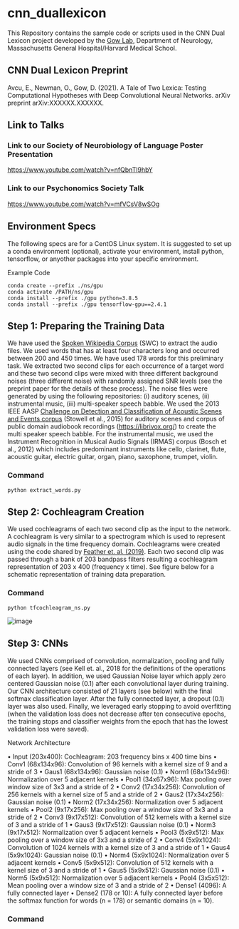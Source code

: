 # cnn_duallexicon
This Repository contains the sample code or scripts used in the CNN Dual Lexicon project developed by the [Gow Lab](https://gowlab.mgh.harvard.edu/), Department of Neurology, Massachusetts General Hospital/Harvard Medical School.

## CNN Dual Lexicon Preprint

Avcu, E., Newman, O., Gow, D. (2021). A Tale of Two Lexica: Testing Computational Hypotheses with Deep Convolutional Neural Networks. arXiv preprint arXiv:XXXXXX.XXXXXX.

## Link to Talks

### Link to our Society of Neurobiology of Language Poster Presentation
https://www.youtube.com/watch?v=nfQbnTl9hbY

### Link to our Psychonomics Society Talk
https://www.youtube.com/watch?v=mfVCsV8wSOg

## Environment Specs
The following specs are for a CentOS Linux system.
It is suggested to set up a conda environment (optional), activate your environment, install python, tensorflow, or anyother packages into your specific environment.

Example Code
```
conda create --prefix ./ns/gpu
conda activate /PATH/ns/gpu
conda install --prefix ./gpu python=3.8.5
conda install --prefix ./gpu tensorflow-gpu==2.4.1
```

## Step 1: Preparing the Training Data
We have used the [Spoken Wikipedia Corpus](https://nats.gitlab.io/swc/) (SWC) to extract the audio files. We used words that has at least four characters long and occurred between 200 and 450 times. We have used 178 words for this preliminary task.
We extracted two second clips for each occurrence of a target word and these two second clips were mixed with three different background noises (three different noise) with randomly assigned SNR levels (see the preprint paper for the details of these process). The noise files were generated by using the following repositories: (i) auditory scenes, (ii) instrumental music, (iii) multi-speaker speech babble. We used the 2013 IEEE AASP [Challenge on Detection and Classification of Acoustic Scenes and Events corpus](http://c4dm.eecs.qmul.ac.uk/sceneseventschallenge/description.html)  (Stowell et al., 2015) for auditory scenes and corpus of public domain audiobook recordings (https://librivox.org/) to create the multi speaker speech babble. For the instrumental music, we used the Instrument Recognition in Musical Audio Signals (IRMAS) corpus (Bosch et al., 2012) which  includes predominant instruments like cello, clarinet, flute, acoustic guitar, electric guitar, organ, piano, saxophone, trumpet, violin.

### Command
```
python extract_words.py
```

## Step 2: Cochleagram Creation
We used cochleagrams of each two second clip as the input to the network. A cochleagram is very similar to a spectrogram which is used to represent audio signals in the time frequency domain. Cochleagrams were created using the code shared by [Feather et. al. (2019)](https://github.com/jenellefeather/tfcochleagram). Each two second clip was passed through a bank of 203 bandpass filters resulting a cochleagram representation of 203 x 400 (frequency x time). See figure below for a schematic representation of training data preparation.

### Command
```
python tfcochleagram_ns.py
```
![image](https://user-images.githubusercontent.com/32641692/112358864-17b38480-8ca7-11eb-8489-323c2792469a.png)

## Step 3: CNNs
We used CNNs comprised of convolution, normalization, pooling and fully connected layers (see Kell et. al., 2018 for the definitions of the operations of each layer). In addition, we used Gaussian Noise layer which apply zero centered Gaussian noise (0.1) after each convolutional layer during training. Our CNN architecture consisted of 21 layers (see below) with the final softmax classification layer. After the fully connected layer, a dropout (0.1) layer was also used. Finally, we leveraged early stopping to avoid overfitting (when the validation loss does not decrease after ten consecutive epochs, the training stops and classifier weights from the epoch that has the lowest validation loss were saved).

Network Architecture

•	Input (203x400): Cochleagram: 203 frequency bins x 400 time bins
•	Conv1 (68x134x96): Convolution of 96 kernels with a kernel size of 9 and a stride of 3
•	Gaus1 (68x134x96): Gaussian noise (0.1)
•	Norm1 (68x134x96): Normalization over 5 adjacent kernels
•	Pool1 (34x67x96): Max pooling over window size of 3x3 and a stride of 2
•	Conv2 (17x34x256): Convolution of 256 kernels with a kernel size of 5 and a stride of 2
•	Gaus2 (17x34x256): Gaussian noise (0.1)
•	Norm2 (17x34x256): Normalization over 5 adjacent kernels
•	Pool2 (9x17x256): Max pooling over a window size of 3x3 and a stride of 2
•	Conv3 (9x17x512): Convolution of 512 kernels with a kernel size of 3 and a stride of 1
•	Gaus3 (9x17x512): Gaussian noise (0.1)
•	Norm3 (9x17x512): Normalization over 5 adjacent kernels
•	Pool3 (5x9x512): Max pooling over a window size of 3x3 and a stride of 2
•	Conv4 (5x9x1024): Convolution of 1024 kernels with a kernel size of 3 and a stride of 1
•	Gaus4 (5x9x1024): Gaussian noise (0.1)
•	Norm4 (5x9x1024): Normalization over 5 adjacent kernels
•	Conv5 (5x9x512): Convolution of 512 kernels with a kernel size of 3 and a stride of 1
•	Gaus5 (5x9x512): Gaussian noise (0.1)
•	Norm5 (5x9x512): Normalization over 5 adjacent kernels
•	Pool4 (3x5x512): Mean pooling over a window size of 3 and a stride of 2
•	Dense1 (4096): A fully connected layer
•	Dense2 (178 or 10): A fully connected layer before the softmax function for words (n = 178) or semantic domains (n = 10).


### Command
